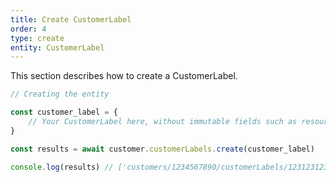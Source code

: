 ```yaml
---
title: Create CustomerLabel
order: 4
type: create
entity: CustomerLabel
---
```


This section describes how to create a CustomerLabel.

```javascript
// Creating the entity

const customer_label = {
    // Your CustomerLabel here, without immutable fields such as resource_name
}

const results = await customer.customerLabels.create(customer_label)

console.log(results) // ['customers/1234567890/customerLabels/123123123']
```
